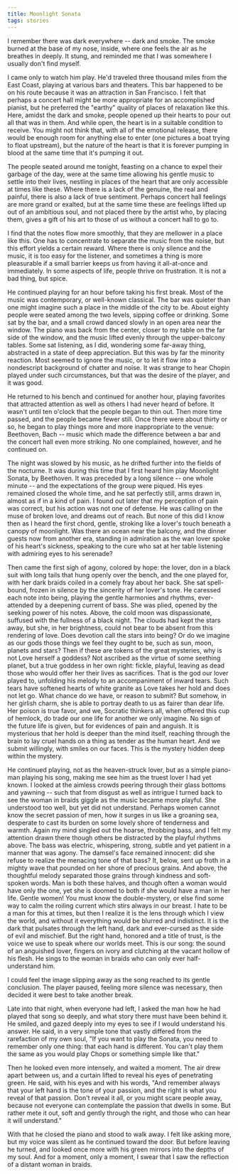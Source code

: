 ```yaml
---
title: Moonlight Sonata
tags: stories
---
```


I remember there was dark everywhere -- dark and smoke.  The smoke
burned at the base of my nose, inside, where one feels the air as he
breathes in deeply.  It stung, and reminded me that I was somewhere I
usually don't find myself.

I came only to watch him play.  He'd traveled three thousand miles from
the East Coast, playing at various bars and theaters.  This bar happened
to be on his route because it was an attraction in San Francisco.  I
felt that perhaps a concert hall might be more appropriate for an
accomplished pianist, but he preferred the "earthy" quality of places of
relaxation like this.  Here, amidst the dark and smoke, people opened up
their hearts to pour out all that was in them.  And while open, the
heart is in a suitable condition to receive.  You might not think that,
with all of the emotional release, there would be enough room for
anything else to enter (one pictures a boat trying to float upstream),
but the nature of the heart is that it is forever pumping in blood at
the same time that it's pumping it out.

The people seated around me tonight, feasting on a chance to expel their
garbage of the day, were at the same time allowing his gentle music to
settle into their lives, nestling in places of the heart that are only
accessible at times like these.  Where there is a lack of the genuine,
the real and painful, there is also a lack of true sentiment.  Perhaps
concert hall feelings are more grand or exalted, but at the same time
these are feelings lifted up out of an ambitious soul, and not placed
there by the artist who, by placing them, gives a gift of his art to
those of us without a concert hall to go to.

I find that the notes flow more smoothly, that they are mellower in a
place like this.  One has to concentrate to separate the music from the
noise, but this effort yields a certain reward.  Where there is only
silence and the music, it is too easy for the listener, and sometimes a
thing is more pleasurable if a small barrier keeps us from having it
all-at-once and immediately.  In some aspects of life, people thrive on
frustration.  It is not a bad thing, but spice.

He continued playing for an hour before taking his first break.  Most of
the music was contemporary, or well-known classical.  The bar was
quieter than one might imagine such a place in the middle of the city to
be.  About eighty people were seated among the two levels, sipping
coffee or drinking.  Some sat by the bar, and a small crowd danced
slowly in an open area near the window.  The piano was back from the
center, closer to my table on the far side of the window, and the music
lifted evenly through the upper-balcony tables.  Some sat listening, as
I did, wondering some far-away thing, abstracted in a state of deep
appreciation.  But this was by far the minority reaction.  Most seemed
to ignore the music, or to let it flow into a nondescript background of
chatter and noise.  It was strange to hear Chopin played under such
circumstances, but that was the desire of the player, and it was good.

He returned to his bench and continued for another hour, playing
favorites that attracted attention as well as others I had never heard
of before.  It wasn't until ten o'clock that the people began to thin
out.  Then more time passed, and the people became fewer still.  Once
there were about thirty or so, he began to play things more and more
inappropriate to the venue: Beethoven, Bach -- music which made the
difference between a bar and the concert hall even more striking.  No
one complained, however, and he continued on.

The night was slowed by his music, as he drifted further into the fields
of the nocturne.  It was during this time that I first heard him play
Moonlight Sonata, by Beethoven.  It was preceded by a long silence --
one whole minute -- and the expectations of the group were piqued.  His
eyes remained closed the whole time, and he sat perfectly still, arms
drawn in, almost as if in a kind of pain.  I found out later that my
perception of pain was correct, but his action was not one of defense.
He was calling on the muse of broken love, and dreams out of reach.  But
none of this did I know then as I heard the first chord, gentle,
stroking like a lover's touch beneath a canopy of moonlight.  Was there
an ocean near the balcony, and the dinner guests now from another era,
standing in admiration as the wan lover spoke of his heart's sickness,
speaking to the cure who sat at her table listening with admiring eyes
to his serenade?

Then came the first sigh of agony, colored by hope: the lover, don in a
black suit with long tails that hung openly over the bench, and the one
played for, with her dark braids coiled in a comely fray about her back.
She sat spell-bound, frozen in silence by the sincerity of her lover's
tone.  He caressed each note into being, playing the gentle harmonies
and rhythms, ever-attended by a deepening current of bass.  She was
plied, opened by the seeking power of his notes.  Above, the cold moon
was dispassionate, suffused with the fullness of a black night.  The
clouds had kept the stars away, but she, in her brightness, could not
bear to be absent from this rendering of love.  Does devotion call the
stars into being?  Or do we imagine as our gods those things we feel
they ought to be, such as sun, moon, planets and stars?  Then if these
are tokens of the great mysteries, why is not Love herself a goddess?
Not ascribed as the virtue of some seething planet, but a true goddess
in her own right: fickle, playful, leaving as dead those who would offer
her their lives as sacrifices.  That is the god our lover played to,
unfolding his melody to an accompaniment of inward tears.  Such tears
have softened hearts of white granite as Love takes her hold and does
not let go.  What chance do we have, or reason to submit?  But somehow,
in her girlish charm, she is able to portray death to us as fairer than
dear life.  Her poison is true favor, and we, Socratic thinkers all,
when offered this cup of hemlock, do trade our one life for another we
only imagine.  No sign of the future life is given, but for evidences of
pain and anguish.  It is mysterious that her hold is deeper than the
mind itself, reaching through the brain to lay cruel hands on a thing as
tender as the human heart.  And we submit willingly, with smiles on our
faces.  This is the mystery hidden deep within the mystery.

He continued playing, not as the heaven-struck lover, but as a simple
piano-man playing his song, making me see him as the truest lover I had
yet known.  I looked at the aimless crowds peering through their glass
bottoms and yawning -- such that from disgust as well as intrigue I
turned back to see the woman in braids giggle as the music became more
playful.  She understood too well, but yet did not understand.  Perhaps
women cannot know the secret passion of men, how it surges in us like a
groaning sea, desperate to cast its burden on some lovely shore of
tenderness and warmth.  Again my mind singled out the hoarse, throbbing
bass, and I felt my attention drawn there though others be distracted by
the playful rhythms above.  The bass was electric, whispering, strong,
subtle and yet patient in a manner that was agony.  The damsel's face
remained innocent: did she refuse to realize the menacing tone of that
bass?  It, below, sent up froth in a mighty wave that pounded on her
shore of precious grains.  And above, the thoughtful melody separated
those grains through kindness and soft-spoken words.  Man is both these
halves, and though often a woman would have only the one, yet she is
doomed to both if she would have a man in her life.  Gentle women!  You
must know the double-mystery, or else find some way to calm the roiling
current which stirs always in our breast.  I hate to be a man for this
at times, but then I realize it is the lens through which I view the
world, and without it everything would be blurred and indistinct.  It is
the dark that pulsates through the left hand, dark and ever-cursed as
the side of evil and mischief.  But the right hand, honored and a title
of trust, is the voice we use to speak where our worlds meet.  This is
our song: the sound of an anguished lover, fingers on ivory and
clutching at the vacant hollow of his flesh.  He sings to the woman in
braids who can only ever half-understand him.

I could feel the image slipping away as the song reached to its gentle
conclusion.  The player paused, feeling more silence was necessary, then
decided it were best to take another break.

Late into that night, when everyone had left, I asked the man how he had
played that song so deeply, and what story there must have been behind
it.  He smiled, and gazed deeply into my eyes to see if I would
understand his answer.  He said, in a very simple tone that vastly
differed from the rarefaction of my own soul, "If you want to play the
Sonata, you need to remember only one thing: that each hand is
different.  You can't play them the same as you would play Chops or
something simple like that."

Then he looked even more intensely, and waited a moment.  The air drew
apart between us, and a curtain lifted to reveal his eyes of penetrating
green.  He said, with his eyes and with his words, "And remember always
that your left hand is the tone of your passion, and the right is what
you reveal of that passion.  Don't reveal it all, or you might scare
people away, because not everyone can contemplate the passion that
dwells in some.  But rather mete it out, soft and gently through the
right, and those who can hear it will understand."

With that he closed the piano and stood to walk away.  I felt like
asking more, but my voice was silent as he continued toward the door.
But before leaving he turned, and looked once more with his green
mirrors into the depths of my soul.  And for a moment, only a moment, I
swear that I saw the reflection of a distant woman in braids.


